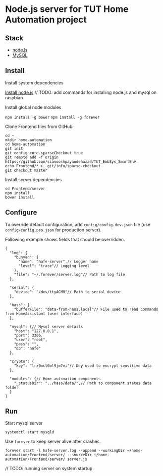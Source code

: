 
# Node.js server for TUT Home Automation project

## Stack

+ [node.js](https://nodejs.org/)
+ [MySQL](https://www.mysql.com/)


## Install

Install system dependencies

[Install node.js](http://node-arm.herokuapp.com/)
// TODO: add commands for installing node.js and mysql on raspbian

Install global node modules

`npm install -g bower`
`npm install -g forever`

Clone Frontend files from GitHub

```
cd ~
mkdir home-automation
cd home-automation
git init
git config core.sparseCheckout true
git remote add -f origin https://github.com/siavooshpayandehazad/TUT_EmbSys_SmartEnv
echo Frontend/* > .git/info/sparse-checkout
git checkout master
```

Install server dependencies

```
cd Frontend/server
npm install
bower install
```


## Configure

To override default configuration, add `config/config.dev.json` file (use `config/config.pro.json` for production server).

Following example shows fields that should be overridden.

```
{
  "log": {
    "bunyan": {
      "name": "hafe-server",// Logger name
      "level": "trace"// Logging level
    },
    "file": "~/.forever/server.log"// Path to log file
  },

  "serial": {
    "device": "/dev/ttyACM0"// Path to serial device
  },

  "hass": {
    "bufferFile": "data-from-hass.local"// File used to read commands from HomeAssistant (user interface)
  },

  "mysql": {// Mysql server details
    "host": "127.0.0.1",
    "port": 3306,
    "user": "root",
    "pass": "",
    "db": "hafe"
  },

  "crypto": {
    "key": "lrx9mcl0ol9jm7vi"// Key used to encrypt sensitive data
  },

  "modules": {// Home automation components
    "_statusDir": "../hass/data/",// Path to component states data folder
  }
}
```


## Run

Start mysql server

`systemctl start mysqld`

Use `forever` to keep server alive after crashes.

`forever start -l hafe-server.log --append --workingDir ~/home-automation/Frontend/server/ --sourceDir ~/home-automation/Frontend/server/ server.js`


// TODO: running server on system startup
